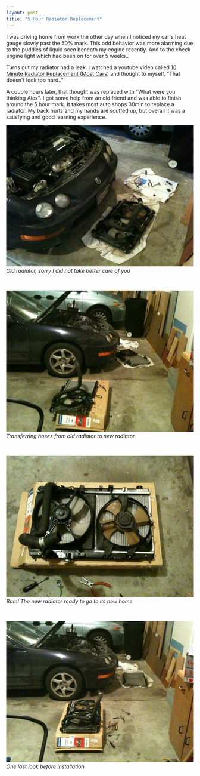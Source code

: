 ```yaml
---
layout: post
title: "5 Hour Radiator Replacement"
---
```


I was driving home from work the other day when I noticed my car's heat gauge slowly past the 50% mark. This odd behavior was more alarming due to the puddles of liquid seen beneath my engine recently. And to the check engine light  which had been on for over 5 weeks..

Turns out my radiator had a leak. I watched a youtube video called [10 Minute Radiator Replacement (Most Cars)][1] and thought to myself, "That doesn't look too hard.."

A couple hours later, that thought was replaced with "What were you thinking Alex". I got some help from an old friend and was able to finish around the 5 hour mark. It takes most auto shops 30min to replace a radiator. My back hurts and my hands are scuffed up, but overall it was a satisfying and good learning experience.

![acura car new radiator](/assets/rad1.jpg)
_Old radiator, sorry I did not take better care of you_

<br>

![acura car new radiator transfer](/assets/rad2.jpg)
_Transferring hoses from old radiator to new radiator_

<br>

![acura car new radiator put together](/assets/rad3.jpg)
_Bam! The new radiator ready to go to its new home_

<br>

![acura car new radiator before installation](/assets/rad4.jpg)
_One last look before installation_

[1]: http://www.youtube.com/watch?v=BPII3yh4btA
